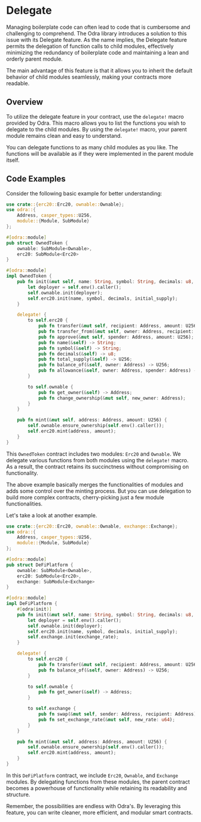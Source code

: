 # Delegate

Managing boilerplate code can often lead to code that is cumbersome and challenging to comprehend. The Odra library introduces a solution to this issue with its Delegate feature. As the name implies, the Delegate feature permits the delegation of function calls to child modules, effectively minimizing the redundancy of boilerplate code and maintaining a lean and orderly parent module.

The main advantage of this feature is that it allows you to inherit the default behavior of child modules seamlessly, making your contracts more readable.

## Overview

To utilize the delegate feature in your contract, use the `delegate!` macro provided by Odra. This macro allows you to list the functions you wish to delegate to the child modules. By using the `delegate!` macro, your parent module remains clean and easy to understand.

You can delegate functions to as many child modules as you like. The functions will be available as if they were implemented in the parent module itself.

## Code Examples

Consider the following basic example for better understanding:

```rust
use crate::{erc20::Erc20, ownable::Ownable};
use odra::{
    Address, casper_types::U256,
    module::{Module, SubModule}
};

#[odra::module]
pub struct OwnedToken {
    ownable: SubModule<Ownable>,
    erc20: SubModule<Erc20>
}

#[odra::module]
impl OwnedToken {
    pub fn init(&mut self, name: String, symbol: String, decimals: u8, initial_supply: U256) {
        let deployer = self.env().caller();
        self.ownable.init(deployer);
        self.erc20.init(name, symbol, decimals, initial_supply);
    }

    delegate! {
        to self.erc20 {
            pub fn transfer(&mut self, recipient: Address, amount: U256);
            pub fn transfer_from(&mut self, owner: Address, recipient: Address, amount: U256);
            pub fn approve(&mut self, spender: Address, amount: U256);
            pub fn name(&self) -> String;
            pub fn symbol(&self) -> String;
            pub fn decimals(&self) -> u8;
            pub fn total_supply(&self) -> U256;
            pub fn balance_of(&self, owner: Address) -> U256;
            pub fn allowance(&self, owner: Address, spender: Address) -> U256;
        }

        to self.ownable {
            pub fn get_owner(&self) -> Address;
            pub fn change_ownership(&mut self, new_owner: Address);
        }
    }

    pub fn mint(&mut self, address: Address, amount: U256) {
        self.ownable.ensure_ownership(self.env().caller());
        self.erc20.mint(address, amount);
    }
}
```

This `OwnedToken` contract includes two modules: `Erc20` and `Ownable`. We delegate various functions from both modules using the `delegate!` macro. As a result, the contract retains its succinctness without compromising on functionality.

The above example basically merges the functionalities of modules and adds some control over the minting process. But you can use delegation to build more complex contracts, cherry-picking just a few module functionalities.

Let's take a look at another example.

```rust
use crate::{erc20::Erc20, ownable::Ownable, exchange::Exchange};
use odra::{
    Address, casper_types::U256, 
    module::{Module, SubModule}
};

#[odra::module]
pub struct DeFiPlatform {
    ownable: SubModule<Ownable>,
    erc20: SubModule<Erc20>,
    exchange: SubModule<Exchange>
}

#[odra::module]
impl DeFiPlatform {
    #[odra(init)]
    pub fn init(&mut self, name: String, symbol: String, decimals: u8, initial_supply: U256, exchange_rate: u64) {
        let deployer = self.env().caller();
        self.ownable.init(deployer);
        self.erc20.init(name, symbol, decimals, initial_supply);
        self.exchange.init(exchange_rate);
    }

    delegate! {
        to self.erc20 {
            pub fn transfer(&mut self, recipient: Address, amount: U256);
            pub fn balance_of(&self, owner: Address) -> U256;
        }

        to self.ownable {
            pub fn get_owner(&self) -> Address;
        }

        to self.exchange {
            pub fn swap(&mut self, sender: Address, recipient: Address);
            pub fn set_exchange_rate(&mut self, new_rate: u64);
        }
    }

    pub fn mint(&mut self, address: Address, amount: U256) {
        self.ownable.ensure_ownership(self.env().caller());
        self.erc20.mint(address, amount);
    }
}
```

In this `DeFiPlatform` contract, we include `Erc20`, `Ownable`, and `Exchange` modules. By delegating functions from these modules, the parent contract becomes a powerhouse of functionality while retaining its readability and structure.

Remember, the possibilities are endless with Odra's. By leveraging this feature, you can write cleaner, more efficient, and modular smart contracts.
